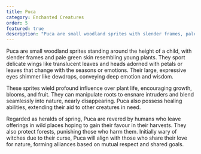 ```yaml
---
title: Puca
category: Enchanted Creatures
order: 5
featured: true
description: "Puca are small woodland sprites with slender frames, pale green skin, and delicate wings like translucent leaves, their petal-adorned heads changing with the seasons."
---
```


Puca are small woodland sprites standing around the height of a child, with slender frames and pale green skin resembling young plants. They sport delicate wings like translucent leaves and heads adorned with petals or leaves that change with the seasons or emotions. Their large, expressive eyes shimmer like dewdrops, conveying deep emotion and wisdom.

These sprites wield profound influence over plant life, encouraging growth, blooms, and fruit. They can manipulate roots to ensnare intruders and blend seamlessly into nature, nearly disappearing. Puca also possess healing abilities, extending their aid to other creatures in need.

Regarded as heralds of spring, Puca are revered by humans who leave offerings in wild places hoping to gain their favour in their harvests. They also protect forests, punishing those who harm them. Initially wary of witches due to their curse, Puca will align with those who share their love for nature, forming alliances based on mutual respect and shared goals.